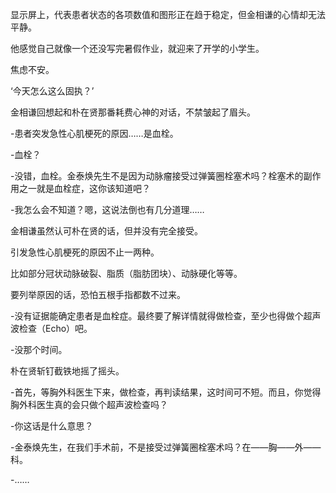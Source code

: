 显示屏上，代表患者状态的各项数值和图形正在趋于稳定，但金相谦的心情却无法平静。

他感觉自己就像一个还没写完暑假作业，就迎来了开学的小学生。

焦虑不安。

‘今天怎么这么固执？’

金相谦回想起和朴在贤那番耗费心神的对话，不禁皱起了眉头。

-患者突发急性心肌梗死的原因……是血栓。

-血栓？

-没错，血栓。金泰焕先生不是因为动脉瘤接受过弹簧圈栓塞术吗？栓塞术的副作用之一就是血栓症，这你该知道吧？

-我怎么会不知道？嗯，这说法倒也有几分道理……

金相谦虽然认可朴在贤的话，但并没有完全接受。

引发急性心肌梗死的原因不止一两种。

比如部分冠状动脉破裂、脂质（脂肪团块）、动脉硬化等等。

要列举原因的话，恐怕五根手指都数不过来。

-没有证据能确定患者是血栓症。最终要了解详情就得做检查，至少也得做个超声波检查（Echo）吧。

-没那个时间。

朴在贤斩钉截铁地摇了摇头。

-首先，等胸外科医生下来，做检查，再判读结果，这时间可不短。而且，你觉得胸外科医生真的会只做个超声波检查吗？

-你这话是什么意思？

-金泰焕先生，在我们手术前，不是接受过弹簧圈栓塞术吗？在——胸——外——科。

-……
